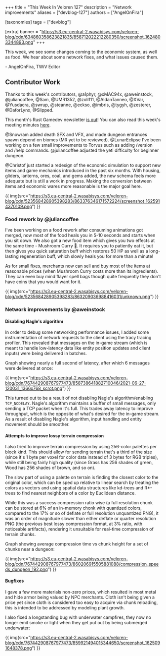 +++
title = "This Week In Veloren 127"
description = "Network improvements"
aliases = ["devblog-127"]
authors = ["AngelOnFira"]

[taxonomies]
tags = ["devblog"]

[extra]
banner = "https://s3.eu-central-2.wasabisys.com/veloren-blog/cdn/634860358623821835/858712022212280350/screenshot_1624803344893.png"
+++

This week, we see some changes coming to the economic system, as well as food.
We hear about some network fixes, and what issues caused them.

\- AngelOnFira, TWiV Editor

## Contributor Work

Thanks to this week's contributors, @a1phyr, @xMAC94x, @aweinstock,
@juliancoffee, @Sam, @UMR1352, @zoli111, @AldanTanneo, @XVar, @Yusdacra, @swrup,
@steanne, @eckso, @imbris, @tygyh, @zesterer, @DaforLynx, @Slipped.

This month's Rust Gamedev newsletter [is out](https://gamedev.rs/news/023/)! You
can also read this week's meeting minutes
[here](https://hackmd.io/xX_VUUzRQci5eOwq0QMYDw).

@Snowram added death SFX and VFX, and made dungeon entrances spawn depend on
biomes (MR yet to be reviewed). @LunarEclipse I've been working on a few small
improvements to Torvus such as adding /version and /help commands. @juliancoffee
adjusted the yeti difficulty for beginner dungeon.

@Christof just started a redesign of the economic simulation to support new
items and game mechanics introduced in the past six months. With housing,
gliders, lanterns, ores, coal, and gems added, the new schema feels more
adequate but is still a work in progress. Making the conversion between items
and economic wares more reasonable is the major goal here.

{{
  img(src="https://s3.eu-central-2.wasabisys.com/veloren-blog/cdn/523568428905398283/863376346171572224/screenshot_1625914370109.png")
}}

### Food rework by @juliancoffee

I've been working on a food rework after consuming animations got merged, now
most of the food heals you in 5-10 seconds and starts when you sit down. We also
got a new food item which gives you two effects at the same time - Mushroom
Curry 🍛. It requires you to patiently eat it, but then gives you quick
saturation buff which restores 50 HP as well as a long-lasting regeneration
buff, which slowly heals you for more than a minute!

As for small fixes, merchants now can sell and buy most of the items at
reasonable prices (when Mushroom Curry costs more than its ingredients). They
can even buy mind flayer spell bags though quite frequently they don't have coins
that you would want for it.

{{
  img(src="https://s3.eu-central-2.wasabisys.com/veloren-blog/cdn/523568428905398283/863209036988416031/unknown.png")
}}

### Network improvements by @aweinstock

#### Disabling Nagle's algorithm

In order to debug some networking performance issues, I added some
instrumentation of network requests to the client using the tracy tracing
profiler. This revealed that messages on the in-game stream (which is meant to
handle low-latency data like entity position updates and client inputs) were
being delivered in batches.

Graph showing nearly a full second of latency, after which 6 messages were
delivered at once:

{{
  img(src="https://s3.eu-central-2.wasabisys.com/veloren-blog/cdn/767442908767977473/858738641882710046/2021-06-27-120031_1366x768_scrot.png")
}}

This turned out to be a result of not disabling Nagle's algorithm/enabling
`TCP_NODELAY`. Nagle's algorithm maintains a buffer of small messages, only
sending a TCP packet when it's full. This trades away latency to improve
throughput, which is the opposite of what's desired for the in-game stream. As a
result of disabling Nagle's algorithm, input handling and entity movement should
be smoother.

#### Attempts to improve lossy terrain compression

I also tried to improve terrain compression by using 256-color palettes per
block kind. This should allow for sending terrain that's a third of the size
(since it's 1 byte per voxel for color data instead of 3 bytes for RGB triples),
while still being fairly high quality (since Grass has 256 shades of green, Wood
has 256 shades of brown, and so on).

The slow part of using a palette on terrain is finding the closest color to the
original color, which can be sped up relative to linear search by treating the
colors as vectors and using spatial data structures like kd-trees and R*-trees
to find nearest neighbors of a color by Euclidean distance.

While this was a success compression ratio wise (a full resolution chunk can be
stored at 6% of an in-memory chonk with quantized colors, compared to the 17% or
so of deflate or full resolution unquantized PNG), it was an order of magnitude
slower than either deflate or quarter resolution PNG (the previous best lossy
compression format, at 3% ratio, with noticeable artifacts), rendering it
unsuitable for real-time compression of terrain chunks.

Graph showing average compression time vs chunk height for a set of chunks near
a dungeon:

{{
  img(src="https://s3.eu-central-2.wasabisys.com/veloren-blog/cdn/767442908767977473/860206915505881088/compression_speeds_dungeon_192.png")
}}

#### Bugfixes

I gave a few more materials non-zero prices, which resulted in most metal and
hide armor being valued by NPC merchants. Cloth isn't being given a price yet
since cloth is considered too easy to acquire via chunk reloading, this is
intended to be addressed by modeling plant growth.

I also fixed a longstanding bug with underwater campfires, they now no longer
emit smoke or light when they get put out by being submerged underwater:

{{
  img(src="https://s3.eu-central-2.wasabisys.com/veloren-blog/cdn/767442908767977473/859921494015344650/screenshot_1625091648378.png")
}}

